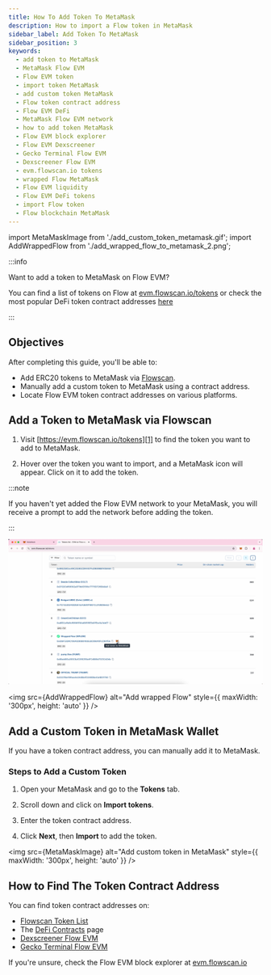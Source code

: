 ```yaml
---
title: How To Add Token To MetaMask
description: How to import a Flow token in MetaMask
sidebar_label: Add Token To MetaMask
sidebar_position: 3
keywords:
  - add token to MetaMask
  - MetaMask Flow EVM
  - Flow EVM token
  - import token MetaMask
  - add custom token MetaMask
  - Flow token contract address
  - Flow EVM DeFi
  - MetaMask Flow EVM network
  - how to add token MetaMask
  - Flow EVM block explorer
  - Flow EVM Dexscreener
  - Gecko Terminal Flow EVM
  - Dexscreener Flow EVM
  - evm.flowscan.io tokens
  - wrapped Flow MetaMask
  - Flow EVM liquidity
  - Flow EVM DeFi tokens
  - import Flow token
  - Flow blockchain MetaMask
---
```


import MetaMaskImage from './add_custom_token_metamask.gif';
import AddWrappedFlow from './add_wrapped_flow_to_metamask_2.png';

:::info

Want to add a token to MetaMask on Flow EVM?

You can find a list of tokens on Flow at [evm.flowscan.io/tokens][1] or check the most popular DeFi token contract addresses [here][2]

:::

## Objectives

After completing this guide, you'll be able to:

- Add ERC20 tokens to MetaMask via [Flowscan][5].
- Manually add a custom token to MetaMask using a contract address.
- Locate Flow EVM token contract addresses on various platforms.

## Add a Token to MetaMask via Flowscan

1. Visit [https://evm.flowscan.io/tokens][1] to find the token you want to add to MetaMask.

2. Hover over the token you want to import, and a MetaMask icon will appear. Click on it to add the token.

:::note

If you haven't yet added the Flow EVM network to your MetaMask, you will receive a prompt to add the network before adding the token.

:::

![Add Token Via Flowscan](add_wrapped_flow_to_metamask.jpg)

<img src={AddWrappedFlow} alt="Add wrapped Flow" style={{ maxWidth: '300px', height: 'auto' }} />

## Add a Custom Token in MetaMask Wallet

If you have a token contract address, you can manually add it to MetaMask.

### Steps to Add a Custom Token

1. Open your MetaMask and go to the **Tokens** tab.

2. Scroll down and click on **Import tokens**.

3. Enter the token contract address.

4. Click **Next**, then **Import** to add the token.

<img src={MetaMaskImage} alt="Add custom token in MetaMask" style={{ maxWidth: '300px', height: 'auto' }} />

## How to Find The Token Contract Address

You can find token contract addresses on:

- [Flowscan Token List][1]
- The [DeFi Contracts][2] page
- [Dexscreener Flow EVM][3]
- [Gecko Terminal Flow EVM][4]

If you're unsure, check the Flow EVM block explorer at [evm.flowscan.io][5]

[1]: https://evm.flowscan.io/tokens
[2]: /docs/ecosystem/defi-liquidity/defi-contracts.md
[3]: https://dexscreener.com/flowevm
[4]: https://www.geckoterminal.com/flow-evm/pools
[5]: https://evm.flowscan.io
